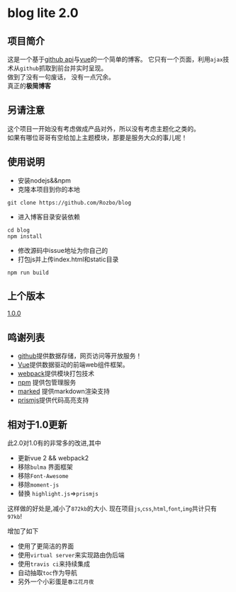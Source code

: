 # blog lite 2.0


## 项目简介

这是一个基于[github api](https://api.github.com)与[vue](https://vue.org)的一个简单的博客。
它只有一个页面，利用`ajax`技术从`github`抓取到前台并实时呈现。  
做到了没有一句废话， 没有一点冗余。  
真正的**极简博客**

## 另请注意


这个项目一开始没有考虑做成产品对外，所以没有考虑主题化之类的。  
如果有哪位哥哥有空给加上主题模块，那要是服务大众的事儿呢！  


## 使用说明
- 安装nodejs&&npm
- 克隆本项目到你的本地
```shell
git clone https://github.com/Rozbo/blog
```
- 进入博客目录安装依赖
```shell
cd blog
npm install
```
- 修改源码中issue地址为你自己的
- 打包js并上传index.html和static目录
```shell
npm run build
```

## 上个版本
[1.0.0](1.0.0.md)


## 鸣谢列表

* [github](https://github.com)提供数据存储，网页访问等开放服务！
* [Vue](https://vue.org)提供数据驱动的前端web组件框架。
* [webpack](http://webpack.github.io/)提供模块打包技术
* [npm](https://www.npmjs.com/) 提供包管理服务
* [marked](https://github.com/chjj/marked) 提供markdown渲染支持
* [prismjs](https://prismjs.com)提供代码高亮支持


## 相对于1.0更新

此2.0对1.0有的非常多的改进,其中

- 更新vue 2 && webpack2
- 移除`bulma` 界面框架
- 移除`Font-Awesome`
- 移除`moment-js`
- 替换 `highlight.js`=>`prismjs`

这样做的好处是,减小了`872kb`的大小.
现在项目`js`,`css`,`html`,`font`,`img`共计只有`97kb`!

增加了如下

- 使用了更简洁的界面
- 使用`virtual server`来实现路由伪后端
- 使用`travis ci`来持续集成
- 自动抽取`toc`作为导航
- 另外一个小彩蛋是`春江花月夜`

